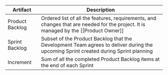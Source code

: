 | Artifact        | Description                                                                                                                         |
| --------------- | ----------------------------------------------------------------------------------------------------------------------------------- |
| Product Backlog | Ordered list of all the features, requirements, and changes that are needed for the project. It is managed by the [[Product Owner]] |
| Sprint Backlog  | Subset of the Product Backlog that the Development Team agrees to deliver during the upcoming Sprint created during Sprint planning |
| Increment       | Sum of all the completed Product Backlog items at the end of each Sprint                                                            |
